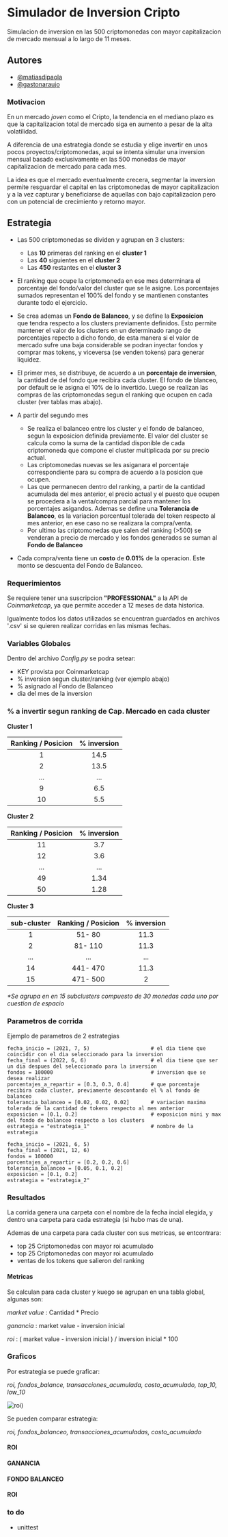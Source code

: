 # Simulador de Inversion Cripto

Simulacion de inversion en las 500 criptomonedas con mayor capitalizacion 
    de mercado mensual a lo largo de 11 meses.

## Autores
- [@matiasdipaola](https://github.com/dipaolme)
- [@gastonaraujo]()

### Motivacion
En un mercado *joven* como el Cripto, la tendencia en el mediano plazo es 
    que la capitalizacion total de mercado siga en aumento a pesar de la alta 
    volatilidad.

A diferencia de una estrategia donde se estudia y elige invertir en unos 
    pocos proyectos/criptomonedas, aqui se intenta simular una inversion 
    mensual basado exclusivamente en las 500 monedas de mayor  capitalizacion 
    de mercado para cada mes.

La idea es que el mercado eventualmente crecera, segmentar la inversion 
    permite resguardar el capital en las criptomonedas de mayor capitalizacion 
    y a la vez capturar y beneficiarse de aquellas con bajo capitalizacion pero 
    con un potencial de crecimiento y retorno mayor.

## Estrategia

* Las 500 criptomonedas se dividen y agrupan en  3 clusters:

    * Las **10** primeras del ranking en el **cluster 1**
    * Las **40** siguientes en el **cluster 2**
    * Las **450** restantes en el **cluster 3**

* El ranking que ocupe la criptomoneda en ese mes determinara 
    el porcentaje del fondo/valor del cluster que se le asigne. 
    Los porcentajes sumados representan el 100% del fondo y  se mantienen 
    constantes durante todo el ejercicio.

* Se crea ademas un **Fondo de Balanceo**, y se define la **Exposicion**  
    que tendra respecto a los clusters previamente definidos. 
    Esto permite mantener el valor de los clusters en un determinado rango 
    de porcentajes repecto a dicho fondo, de esta manera si el valor de 
    mercado sufre una baja considerable se podran inyectar 
    fondos y comprar mas tokens,  y viceversa (se venden tokens) para 
    generar liquidez.
* El primer mes, se distribuye, de acuerdo a un **porcentaje de inversion**, 
    la cantidad de del fondo que recibira cada cluster. El fondo de blanceo, 
    por default se le asigna el 10% de lo invertido. Luego se realizan las 
    compras de las criptomonedas segun el ranking que ocupen en cada cluster 
    (ver tablas mas abajo).

* A partir del segundo mes
    * Se realiza el balanceo entre los cluster y el fondo de balanceo, segun 
    la exposicion definida previamente. El valor del cluster se calcula como 
    la suma de la cantidad disponible de cada criptomoneda que compone el 
    cluster multiplicada por su precio actual.
    * Las criptomonedas nuevas se les asiganara el porcentaje correspondiente
    para su compra de acuerdo a la posicion que ocupen.
    * Las que permanecen dentro del ranking, a partir de la cantidad 
    acumulada del mes anterior, el precio actual y el puesto que ocupen 
    se procedera a la venta/compra parcial para mantener los porcentajes 
    asigandos. Ademas se define una **Tolerancia de Balanceo**, es la variacion 
    porcentual tolerada del token respecto al mes anterior, en ese caso no se 
    realizara la compra/venta. 
    * Por ultimo las criptomonedas que salen del ranking (>500) se venderan 
    a precio de mercado  y los fondos generados se 
    suman al **Fondo de Balanceo** 

* Cada compra/venta tiene un **costo** de **0.01%** de 
    la operacion. Este monto se descuenta del Fondo de Balanceo.



### Requerimientos

Se requiere tener una suscripcion **"PROFESSIONAL"** a la 
    API de *Coinmarketcap*, ya que permite acceder a 12 meses de data historica.

Igualmente todos los datos utilizados  se encuentran guardados en 
    archivos '.csv' si se quieren realizar corridas en las mismas fechas.

### Variables Globales

Dentro del archivo *Config.py* se podra setear:

* KEY provista por Coinmarketcap
* % inversion segun cluster/ranking (ver ejemplo abajo)
* % asignado al Fondo de Balanceo
* dia del mes de la inversion

### % a invertir segun ranking de Cap. Mercado en cada cluster


**Cluster 1**

| Ranking / Posicion  | % inversion |    
| :-: |  :-: |   
|  1  | 14.5 |
|  2  | 13.5 |
| ... |  ... |
|  9  |  6.5 |
|  10 |  5.5 |

**Cluster 2**

| Ranking / Posicion  | % inversion |    
| :-: | :-: |   
|  11 | 3.7 |
|  12 | 3.6 |
| ... | ... |
|  49 | 1.34 |
|  50 | 1.28 |

**Cluster 3**

| sub-cluster | Ranking / Posicion  | % inversion |    
|:---:|   :-:   | :-:  |   
|  1  |  51- 80 | 11.3 |
|  2  | 81- 110 | 11.3 |
| ... |   ...   |  ... |
| 14  |441- 470 | 11.3 |
|  15 |471- 500 |   2  |

*\*Se agrupa en en 15 subclusters compuesto de 30 monedas cada uno por cuestion de espacio*

### Parametros de corrida

Ejemplo de parametros de 2 estrategias 

    fecha_inicio = (2021, 7, 5)                    # el dia tiene que coincidir con el dia seleccionado para la inversion
    fecha_final = (2022, 6, 6)                     # el dia tiene que ser un dia despues del seleccionado para la inversion
    fondos = 100000                                # inversion que se desea realizar    
    porcentajes_a_repartir = [0.3, 0.3, 0.4]       # que porcentaje recibira cada cluster, previamente descontando el % al fondo de balanceo
    tolerancia_balanceo = [0.02, 0.02, 0.02]       # variacion maxima tolerada de la cantidad de tokens respecto al mes anterior 
    exposicion = [0.1, 0.2]                        # exposicion mini y max del fondo de balanceo respecto a los clusters  
    estrategia = "estrategia_1"                    # nombre de la estrategia   

    fecha_inicio = (2021, 6, 5)
    fecha_final = (2021, 12, 6)
    fondos = 100000
    porcentajes_a_repartir = [0.2, 0.2, 0.6]
    tolerancia_balanceo = [0.05, 0.1, 0.2]
    exposicion = [0.1, 0.2]
    estrategia = "estrategia_2"

### Resultados

La corrida genera una carpeta con el nombre de la fecha incial elegida, 
y dentro una carpeta para cada estrategia (si hubo mas de una).

Ademas de una carpeta para cada cluster con sus metricas,  se entcontrara:

* top 25 Criptomonedas con mayor roi acumulado
* top 25 Criptomonedas con mayor roi acumulado
* ventas de los tokens que salieron del ranking


#### Metricas

Se calculan para cada cluster y kuego se agrupan en una tabla global, algunas son:

*market value* : Cantidad * Precio

*ganancia* : market value - inversion inicial

*roi* : ( market value - inversion inicial ) /  inversion inicial  * 100


### Graficos

Por estrategia se puede graficar:

*roi, fondos_balance, transacciones_acumulada, costo_acumulado, top_10, low_10*

![roi](https://github.com/dipaolme/Simulador-de-inversion-Cripto/blob/main/imagenes/roi.png))






Se pueden comparar estrategia:

*roi, fondos_balanceo, transacciones_acumuladas, costo_acumulado*

#### ROI

#### GANANCIA

#### FONDO BALANCEO



#### ROI


### to do
* unittest
